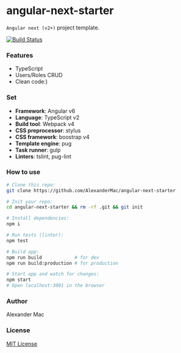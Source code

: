 # angular-next-starter
`Angular next (v2+)` project template.

[![Build Status](https://travis-ci.org/AlexanderMac/angular-next-starter.svg?branch=master)](https://travis-ci.org/AlexanderMac/angular-next-starter)

### Features
- TypeScript
- Users/Roles CRUD
- Clean code:)

### Set
- **Framework**: Angular v6
- **Language**: TypeScript v2
- **Build tool**: Webpack v4
- **CSS preprocessor**: stylus
- **CSS framework**: boostrap v4
- **Template engine**: pug
- **Task runner**: gulp
- **Linters**: tslint, pug-lint

### How to use
```sh
# Clone this repo:
git clone https://github.com/AlexanderMac/angular-next-starter

# Init your repo:
cd angular-next-starter && rm -rf .git && git init

# Install dependencies:
npm i

# Run tests (linter):
npm test

# Build app:
npm run build            # for dev
npm run build:production # for production

# Start app and watch for changes:
npm start
# Open localhost:3001 in the browser
```

### Author
Alexander Mac

### License
[MIT License](license)
